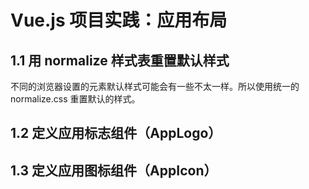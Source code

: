 # Vue.js 项目实践：应用布局

## 1.1 用 normalize 样式表重置默认样式

不同的浏览器设置的元素默认样式可能会有一些不太一样。所以使用统一的 normalize.css 重置默认的样式。

## 1.2 定义应用标志组件（AppLogo）

## 1.3 定义应用图标组件（AppIcon）
